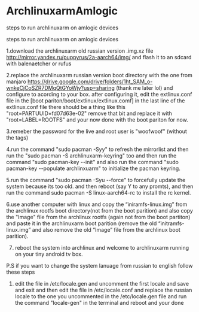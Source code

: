 # ArchlinuxarmAmlogic
steps to run archlinuxarm on amlogic devices

steps to run archlinuxarm on amlogic devices

1.download the archlinuxarm old russian version .img.xz file  http://mirror.yandex.ru/puppyrus/2a-aarch64/img/  and flash it to an sdcard with balenaetcher or rufus

2.replace the archlinuxarm russian version boot directory with the one from manjaro https://drive.google.com/drive/folders/1ht_SAM_o-wnkeCjCoSZR7DMqQtGYoWjy?usp=sharing  (thank me later lol)
 and configure to acording to your box. after configuring it, edit the extlinux.conf file in the  [boot pariton/boot/extlinux/extlinux.comf] in the last line of the extlinux.conf file there should be a thing like this "root=PARTUUID=fd07d63e-02" remove that bit and replace it with "root=LABEL=ROOTFS" and your now done with the boot pariton for now.

3.remeber the password for the live and root user is "woofwoof" (without the tags)

4.run the command "sudo pacman -Syy" to refresh the mirrorlist and then run the "sudo pacman -S archlinuxarm-keyring" too and then run the command "sudo pacman-key --init" and also run the command "sudo pacman-key --populate archlinxuarm" to initialize the pacman keyring.

5.run the command "sudo pacman -Syu --force" to forcefully update the system because its too old. and then reboot (say Y to any promts), and then run the command sudo pacman -S linux-aarch64-rc to install the rc kernel.

6.use another computer with linux and copy the “iniramfs-linux.img” from the archlinux rootfs boot directory(not from the boot parition) and also copy the "Image" file from the archlinux rootfs (again not from the boot partiton) and paste it in the archlinuxarm boot parition (remove the old “initramfs-linux.img” and also remove the old “Image” file from the archlinux boot parition).

7. reboot the system into archlinux and welcome to archlinuxarm running on your tiny android tv box.




P.S if you want to change the system lanuage from russian to english follow these steps
1. edit the file in /etc/locale.gen and uncomment the first locale and save and exit and then edit the file in /etc/locale.conf and replace the russian locale to the one you uncommented in the /etc/locale.gen file and run the command "locale-gen" in the terminal and reboot and your done

